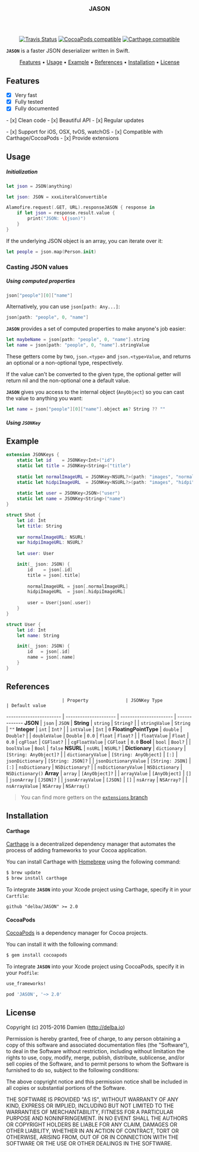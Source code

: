 <br/>
<h3 align="center">JASON</h3>
<br/>
<br/>

<p align="center">
    <a href="https://travis-ci.org/delba/JASON"><img alt="Travis Status" src="https://img.shields.io/travis/delba/JASON.svg"/></a>
    <a href="https://img.shields.io/cocoapods/v/JASON.svg"><img alt="CocoaPods compatible" src="https://img.shields.io/cocoapods/v/JASON.svg"/></a>
    <a href="https://github.com/Carthage/Carthage"><img alt="Carthage compatible" src="https://img.shields.io/badge/Carthage-compatible-4BC51D.svg?style=flat"/></a>
</p>

**`JASON`** is a faster JSON deserializer written in Swift.

<p align="center">
<a href="#features">Features</a> • <a href="#usage">Usage</a> • <a href="#example">Example</a> • <a href="#references">References</a> • <a href="#installation">Installation</a> • <a href="#license">License</a>
</p>

## Features

- [x] Very fast
- [x] Fully tested
- [x] Fully documented
<p></p>
- [x] Clean code
- [x] Beautiful API
- [x] Regular updates
<p></p>
- [x] Support for iOS, OSX, tvOS, watchOS
- [x] Compatible with Carthage/CocoaPods
- [x] Provide extensions

## Usage

##### Initialization

```swift
let json = JSON(anything)
```

```swift
let json: JSON = xxxLiteralConvertible
```

```swift
Alamofire.request(.GET, URL).responseJASON { response in
    if let json = response.result.value {
        print("JSON: \(json)")
    }
}
```

If the underlying JSON object is an array, you can iterate over it:

```swift
let people = json.map(Person.init)
```

### Casting JSON values

##### Using computed properties

```swift
json["people"][0]["name"]
```

Alternatively, you can use `json[path: Any...]`:

```swift
json[path: "people", 0, "name"]
```

**`JASON`** provides a set of computed properties to make anyone's job easier:

```swift
let maybeName = json[path: "people", 0, "name"].string
let name = json[path: "people", 0, "name"].stringValue
```

These getters come by two, `json.<type>` and `json.<type>Value`, and returns an optional or a non-optional type, respectively.

If the value can't be converted to the given type, the optional getter will return nil and the non-optional one a default value.

**`JASON`** gives you access to the internal object (`AnyObject`) so you can cast the value to anything you want:

```swift
let name = json["people"][0]["name"].object as? String ?? ""
```

##### Using `JSONKey`

## Example

```swift
extension JSONKeys {
    static let id    = JSONKey<Int>("id")
    static let title = JSONKey<String>("title")
    
    static let normalImageURL = JSONKey<NSURL?>(path: "images", "normal")
    static let hidpiImageURL  = JSONKey<NSURL?>(path: "images", "hidpi")
    
    static let user = JSONKey<JSON>("user")
    static let name = JSONKey<String>("name") 
}
```

```swift
struct Shot {
    let id: Int
    let title: String
    
    var normalImageURL: NSURL!
    var hidpiImageURL: NSURL?
    
    let user: User

    init(_ json: JSON) {
        id    = json[.id]
        title = json[.title]
        
        normalImageURL = json[.normalImageURL]
        hidpiImageURL  = json[.hidpiImageURL]
        
        user = User(json[.user])
    }
}
```

```swift
struct User {
    let id: Int
    let name: String

    init(_ json: JSON) {
        id   = json[.id]
        name = json[.name]
    }
}
```

## References

                         | Property              | JSONKey Type           | Default value
 ----------------------- | --------------------- | ---------------------- | -------------
 **JSON**                | `json`                | `JSON`                 |
 **String**              | `string`              | `String?`              |
                         | `stringValue`         | `String`               | `""`
 **Integer**             | `int`                 | `Int?`                 |
                         | `intValue`            | `Int`                  | `0`
 **FloatingPointType**   | `double`              | `Double?`              |
                         | `doubleValue`         | `Double`               | `0.0`
                         | `float`               | `Float?`               |
                         | `floatValue`          | `Float`                | `0.0`
                         | `cgFloat`             | `CGFloat?`             |
                         | `cgFloatValue`        | `CGFloat`              | `0.0`
 **Bool**                | `bool`                | `Bool?`                |
                         | `boolValue`           | `Bool`                 | `false`
 **NSURL**               | `nsURL`               | `NSURL?`               |
 **Dictionary**          | `dictionary`          | `[String: AnyObject]?` |
                         | `dictionaryValue`     | `[String: AnyObject]`  | `[:]`
                         | `jsonDictionary`      | `[String: JSON]?`      |
                         | `jsonDictionaryValue` | `[String: JSON]`       | `[:]`
                         | `nsDictionary`        | `NSDictionary?`        |
                         | `nsDictionaryValue`   | `NSDictionary`         | `NSDictionary()`
 **Array**               | `array`               | `[AnyObject]?`         |
                         | `arrayValue`          | `[AnyObject]`          | `[]`
                         | `jsonArray`           | `[JSON]?`              |
                         | `jsonArrayValue`      | `[JSON]`               | `[]`
                         | `nsArray`             | `NSArray?`             |
                         | `nsArrayValue`        | `NSArray`              | `NSArray()`

> You can find more getters on the [`extensions` branch](https://github.com/delba/JASON/tree/extensions)

## Installation

#### Carthage

[Carthage](https://github.com/Carthage/Carthage) is a decentralized dependency manager that automates the process of adding frameworks to your Cocoa application.

You can install Carthage with [Homebrew](http://brew.sh/) using the following command:

```bash
$ brew update
$ brew install carthage
```

To integrate **`JASON`** into your Xcode project using Carthage, specify it in your `Cartfile`:

```ogdl
github "delba/JASON" >= 2.0
```

#### CocoaPods

[CocoaPods](http://cocoapods.org) is a dependency manager for Cocoa projects.

You can install it with the following command:

```bash
$ gem install cocoapods
```

To integrate **`JASON`** into your Xcode project using CocoaPods, specify it in your `Podfile`:

```ruby
use_frameworks!

pod 'JASON', '~> 2.0'
```

## License

Copyright (c) 2015-2016 Damien (http://delba.io)

Permission is hereby granted, free of charge, to any person obtaining a copy
of this software and associated documentation files (the "Software"), to deal
in the Software without restriction, including without limitation the rights
to use, copy, modify, merge, publish, distribute, sublicense, and/or sell
copies of the Software, and to permit persons to whom the Software is
furnished to do so, subject to the following conditions:

The above copyright notice and this permission notice shall be included in all
copies or substantial portions of the Software.

THE SOFTWARE IS PROVIDED "AS IS", WITHOUT WARRANTY OF ANY KIND, EXPRESS OR
IMPLIED, INCLUDING BUT NOT LIMITED TO THE WARRANTIES OF MERCHANTABILITY,
FITNESS FOR A PARTICULAR PURPOSE AND NONINFRINGEMENT. IN NO EVENT SHALL THE
AUTHORS OR COPYRIGHT HOLDERS BE LIABLE FOR ANY CLAIM, DAMAGES OR OTHER
LIABILITY, WHETHER IN AN ACTION OF CONTRACT, TORT OR OTHERWISE, ARISING FROM,
OUT OF OR IN CONNECTION WITH THE SOFTWARE OR THE USE OR OTHER DEALINGS IN THE
SOFTWARE.
